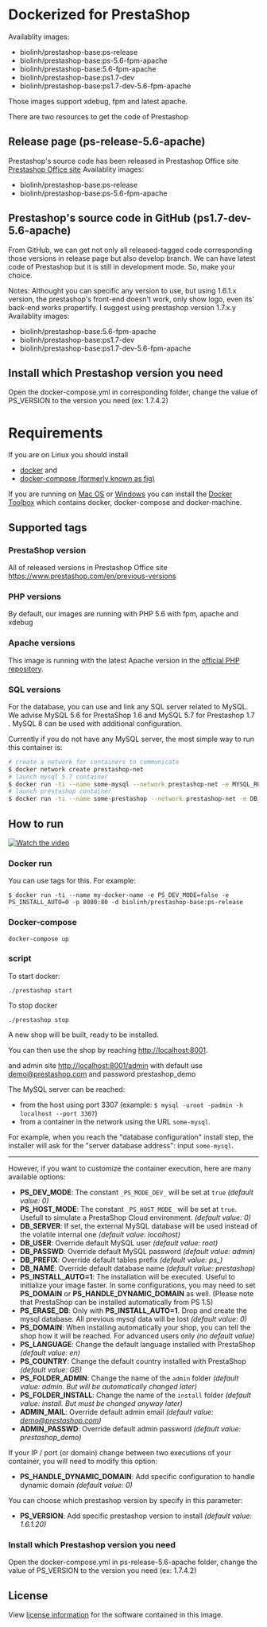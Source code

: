#  Dockerized for PrestaShop

Availablity images: 

* biolinh/prestashop-base:ps-release 
* biolinh/prestashop-base:ps-5.6-fpm-apache  
* biolinh/prestashop-base:5.6-fpm-apache 
* biolinh/prestashop-base:ps1.7-dev 
* biolinh/prestashop-base:ps1.7-dev-5.6-fpm-apache 

Those images support xdebug, fpm and latest apache.

There are two resources to get the code of Prestashop

## Release page (ps-release-5.6-apache)
Prestashop's source code has been released in Prestashop Office site [Prestashop Office site](https://www.prestashop.com/en/previous-versions)
Availablity images: 
* biolinh/prestashop-base:ps-release 
* biolinh/prestashop-base:ps-5.6-fpm-apache 

## Prestashop's source code in GitHub (ps1.7-dev-5.6-apache)
From GitHub, we can get not only all released-tagged code corresponding those versions in release page but also develop branch.
We can have latest code of Prestashop but it is still in development mode. So, make your choice.

Notes: Althought you can specific any version to use, but using 1.6.1.x version, the prestashop's front-end doesn't work, only show logo, even its' back-end works propertify. I suggest using prestashop version 1.7.x.y
Availablity images: 
* biolinh/prestashop-base:5.6-fpm-apache 
* biolinh/prestashop-base:ps1.7-dev 
* biolinh/prestashop-base:ps1.7-dev-5.6-fpm-apache 

## Install which Prestashop version you need

Open the docker-compose.yml in corresponding  folder, change the value of PS_VERSION to the version you need (ex: 1.7.4.2)

# Requirements

If you are on Linux you should install

- [docker](http://docs.docker.com/compose/install/#install-docker) and
- [docker-compose (formerly known as fig)](http://docs.docker.com/compose/install/#install-compose)

If you are running on [Mac OS](https://docs.docker.com/engine/installation/mac/) or [Windows](https://docs.docker.com/engine/installation/windows/) you can install the [Docker Toolbox](https://docs.docker.com/engine/installation/mac/) which contains docker, docker-compose and docker-machine.

## Supported tags

### PrestaShop version
All of released versions in Prestashop Office site 
https://www.prestashop.com/en/previous-versions

### PHP versions
By default, our images are running with PHP 5.6 with fpm, apache and xdebug


### Apache versions

This image is running with the latest Apache version in the [official PHP repository](https://registry.hub.docker.com/_/php/).

### SQL versions
For the database, you can use and link any SQL server related to MySQL. We advise MySQL 5.6 for PrestaShop 1.6 and MySQL 5.7 for Prestashop 1.7 . MySQL 8 can be used with additional configuration.

Currently if you do not have any MySQL server, the most simple way to run this container is:
```bash
# create a network for containers to communicate
$ docker network create prestashop-net
# launch mysql 5.7 container
$ docker run -ti --name some-mysql --network prestashop-net -e MYSQL_ROOT_PASSWORD=admin -p 3307:3306 -d mysql:5.7
# launch prestashop container
$ docker run -ti --name some-prestashop --network prestashop-net -e DB_SERVER=some-mysql -p 8001:80 -d prestashop/prestashop
```

## How to run 

[![Watch the video](https://raw.github.com/GabLeRoux/WebMole/master/ressources/WebMole_Youtube_Video.png)](https://youtu.be/-eFWNe21DWM)

### Docker run

You can use tags for this. For example:
```
$ docker run -ti --name my-docker-name -e PS_DEV_MODE=false -e PS_INSTALL_AUTO=0 -p 8080:80 -d biolinh/prestashop-base:ps-release
```

### Docker-compose 
```
docker-compose up
```
### script
To start docker:
```
./prestashop start
```

To stop docker
```
./prestashop stop
```

A new shop will be built, ready to be installed.

You can then use the shop by reaching [http://localhost:8001](http://localhost:8001).

and admin site [http://localhost:8001/admin](http://localhost:8001/admin) with default use demo@prestashop.com and password  prestashop_demo

The MySQL server can be reached:
- from the host using port 3307 (example: `$ mysql -uroot -padmin -h localhost --port 3307`)
- from a container in the network using the URL `some-mysql`.

For example, when you reach the "database configuration" install step, the installer will ask for the "server database address": input `some-mysql`.

<hr>

However, if you want to customize the container execution, here are many available options:

* **PS_DEV_MODE**: The constant `_PS_MODE_DEV_` will be set at `true` *(default value: 0)*
* **PS_HOST_MODE**: The constant `_PS_HOST_MODE_` will be set at `true`. Usefull to simulate a PrestaShop Cloud environment. *(default value: 0)*
* **DB_SERVER**: If set, the external MySQL database will be used instead of the volatile internal one *(default value: localhost)*
* **DB_USER**: Override default MySQL user *(default value: root)*
* **DB_PASSWD**: Override default MySQL password *(default value: admin)*
* **DB_PREFIX**: Override default tables prefix *(default value: ps_)*
* **DB_NAME**: Override default database name *(default value: prestashop)*
* **PS_INSTALL_AUTO=1**: The installation will be executed. Useful to initialize your image faster. In some configurations, you may need to set **PS_DOMAIN** or **PS_HANDLE_DYNAMIC_DOMAIN** as well. (Please note that PrestaShop can be installed automatically from PS 1.5)
* **PS_ERASE_DB**: Only with **PS_INSTALL_AUTO=1**. Drop and create the mysql database. All previous mysql data will be lost *(default value: 0)*
* **PS_DOMAIN**: When installing automatically your shop, you can tell the shop how it will be reached. For advanced users only *(no default value)*
* **PS_LANGUAGE**: Change the default language installed with PrestaShop *(default value: en)*
* **PS_COUNTRY**: Change the default country installed with PrestaShop *(default value: GB)*
* **PS_FOLDER_ADMIN**: Change the name of the `admin` folder *(default value: admin. But will be automatically changed later)*
* **PS_FOLDER_INSTALL**: Change the name of the `install` folder *(default value: install. But must be changed anyway later)*
* **ADMIN_MAIL**: Override default admin email *(default value: demo@prestashop.com)*
* **ADMIN_PASSWD**: Override default admin password *(default value: prestashop_demo)*

If your IP / port (or domain) change between two executions of your container, you will need to modify this option:

* **PS_HANDLE_DYNAMIC_DOMAIN**: Add specific configuration to handle dynamic domain *(default value: 0)*

You can choose which prestashop version by specify in this parameter:

* **PS_VERSION**: Add specific prestashop version to install *(default value: 1.6.1.20)*

### Install which Prestashop version you need

Open the docker-compose.yml in ps-release-5.6-apache folder, change the value of PS_VERSION to the version you need (ex: 1.7.4.2)

## License

View [license information](https://www.prestashop.com/en/osl-license) for the software contained in this image.

